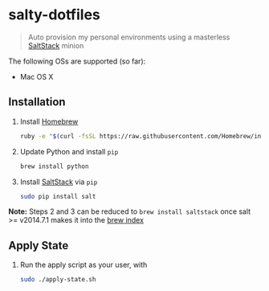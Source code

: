 # salty-dotfiles

> Auto provision my personal environments using a masterless
> [SaltStack](http://docs.saltstack.com/en/latest/) minion

The following OSs are supported (so far):

- Mac OS X

## Installation

1. Install [Homebrew](http://brew.sh/)

    ```sh
    ruby -e "$(curl -fsSL https://raw.githubusercontent.com/Homebrew/install/master/install)"
    ```

2. Update Python and install `pip`

    ```sh
    brew install python
    ```

3. Install [SaltStack](http://docs.saltstack.com/en/latest/) via `pip`

    ```sh
    sudo pip install salt
    ```

**Note:** Steps 2 and 3 can be reduced to `brew install saltstack` once
salt >= v2014.7.1 makes it into the
[brew index](http://braumeister.org/formula/saltstack)

## Apply State

1. Run the apply script as your user, with

    ```sh
    sudo ./apply-state.sh
    ```
